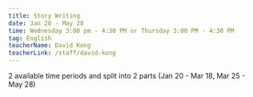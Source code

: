 ```yaml
---
title: Story Writing
date: Jan 20 - May 28
time: Wednesday 3:00 pm - 4:30 PM or Thursday 3:00 PM - 4:30 PM
tag: English
teacherName: David Kong
teacherLink: /staff/david-kong
---
```


2 available time periods and split into 2 parts (Jan 20 - Mar 18,
Mar 25 - May 28)
